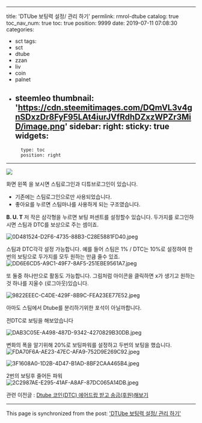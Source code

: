 
---
title: 'DTUbe 보팅력 설정/ 관리 하기'
permlink: rmrol-dtube
catalog: true
toc_nav_num: true
toc: true
position: 9999
date: 2019-07-11 07:08:30
categories:
- sct
tags:
- sct
- dtube
- zzan
- liv
- coin
- palnet
- steemleo
thumbnail: 'https://cdn.steemitimages.com/DQmVL3v4gnSDxzDr8FyF95LAt4iurJVfRdhDZxzWPZr3MiD/image.png'
sidebar:
    right:
        sticky: true
widgets:
    -
        type: toc
        position: right
---


![](https://cdn.steemitimages.com/DQmVL3v4gnSDxzDr8FyF95LAt4iurJVfRdhDZxzWPZr3MiD/image.png)

화면 왼쪽 을 보시면 스팀로그인과 디튜브로그인이 있습니다. 
- 기존에는 스팀로그인으로만 사용되었습니다.
- 좋아요를 누르면 스팀마나를 사용하게 되는 구조였습니다. 

**B. U. T**
저 작은 삼각형을 누르면 보팅 퍼센트를 설정할수 있습니다. 
두가지를 로그인하시면 스팀과 DTC를 보상으로 주는 셈이죠. 

![0D481524-D2F6-4735-88B3-C28E5881FD40.jpeg](https://cdn.steemitimages.com/DQmXbTSW9Hbuor8JSWuzswrFzNevGJtPJWxVNFyUVW3kFN1/0D481524-D2F6-4735-88B3-C28E5881FD40.jpeg)

스팀과 DTC각각 설정 가능합니다. 
예를 들어 스팀은 1% / DTC는 10%로 설정하여 한번의 보팅으로 두가지를 모두 원하는 만큼 줄수 있죠. 
![DD6E6CD5-A9C1-49F7-8AF5-251EBE9561A7.jpeg](https://cdn.steemitimages.com/DQmRWMFbo4A7RACDPtA5CqWYLX8nWJRANtN6DXHJUcLXdxN/DD6E6CD5-A9C1-49F7-8AF5-251EBE9561A7.jpeg)

또 둘중 하나만으로 활동도 가능합니다. 
그림처럼 아이콘을 클릭하면 x가 생기고 원하는 것 하나를 지울수 (로그아웃)있습니다. 

![9822EEEC-C4DE-429F-8B9C-FEA23EE77E52.jpeg](https://cdn.steemitimages.com/DQmXbyn6o2NGP23p7tLeMRPy2kfGZFvMXBxpj8AgGYs5Ux7/9822EEEC-C4DE-429F-8B9C-FEA23EE77E52.jpeg)

아마도 스팀에서 Dtube를 분리하기위한 포석이 아닐까합니다. 

전DTC로 보팅을 해보았습니다

![DAB3C05E-A498-487D-9342-4270829B30DB.jpeg](https://cdn.steemitimages.com/DQmS2u3ZDEZFcxDkUoE6rujUYrnNdMyBRN1rC1dn9wAfJuE/DAB3C05E-A498-487D-9342-4270829B30DB.jpeg)

변화의 폭을 알기위해 20%로 보팅파워를 설정하고 두번의 보팅을 했습니다.  
![FDA70F6A-AE23-47EC-AFA9-752D9E269C92.jpeg](https://cdn.steemitimages.com/DQmVEb8325cV7Y7MNbqdXKjh8hqKs1KdHthpjN9gC7BWFCG/FDA70F6A-AE23-47EC-AFA9-752D9E269C92.jpeg)

![3F1608A0-1D2B-4D47-B1AD-8BF2CAA465B4.jpeg](https://cdn.steemitimages.com/DQmZmzb1p7XrDfHDwFttXZLQxoirnGGPpbCRER93KNMiAPJ/3F1608A0-1D2B-4D47-B1AD-8BF2CAA465B4.jpeg)

2번의 보팅후 줄어든 파워
![2C2987AE-E295-41AF-A8AF-87DC065A14DB.jpeg](https://cdn.steemitimages.com/DQmc9kya7rE7vJzErFtFDDLYRnomsvSkvCKjUVnpf2BkRWR/2C2987AE-E295-41AF-A8AF-87DC065A14DB.jpeg)

관련 이전글 : 
[Dtube 코인(DTC) 에어드랍 받고 송금(후원)해보기](https://www.steemcoinpan.com/sct/@kingbit/dtube-dtc)

- - -

This page is synchronized from the post: ['DTUbe 보팅력 설정/ 관리 하기'](https://steemit.com/@kingbit/rmrol-dtube)
